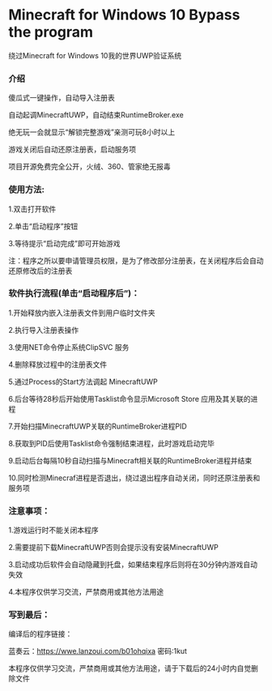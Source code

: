 # Minecraft for Windows 10 Bypass the program
绕过Minecraft for Windows 10我的世界UWP验证系统

### 介绍


傻瓜式一键操作，自动导入注册表

自动起调MinecraftUWP，自动结束RuntimeBroker.exe

绝无玩一会就显示“解锁完整游戏”亲测可玩8小时以上

游戏关闭后自动还原注册表，启动服务项

项目开源免费完全公开，火绒、360、管家绝无报毒


### 使用方法:

1.双击打开软件

2.单击“启动程序”按钮

3.等待提示“启动完成”即可开始游戏

注：程序之所以要申请管理员权限，是为了修改部分注册表，在关闭程序后会自动还原修改后的注册表

### 软件执行流程(单击“启动程序后”)：

1.开始释放内嵌入注册表文件到用户临时文件夹

2.执行导入注册表操作

3.使用NET命令停止系统ClipSVC 服务

4.删除释放过程中的注册表文件

5.通过Process的Start方法调起 MinecraftUWP

6.后台等待28秒后开始使用Tasklist命令显示Microsoft Store 应用及其关联的进程

7.开始扫描MinecraftUWP关联的RuntimeBroker进程PID

8.获取到PID后使用Tasklist命令强制结束进程，此时游戏启动完毕

9.启动后台每隔10秒自动扫描与Minecraft相关联的RuntimeBroker进程并结束

10.同时检测Minecraf进程是否退出，绕过退出程序自动关闭，同时还原注册表和服务项


### 注意事项：

1.游戏运行时不能关闭本程序
  
2.需要提前下载MinecraftUWP否则会提示没有安装MinecraftUWP
  
3.启动成功后软件会自动隐藏到托盘，如果结束程序后则将在30分钟内游戏自动失效

4.本程序仅供学习交流，严禁商用或其他方法用途
  
### 写到最后：

编译后的程序链接：

蓝奏云：https://wwe.lanzoui.com/b01ohqixa 密码:1kut

本程序仅供学习交流，严禁商用或其他方法用途，请于下载后的24小时内自觉删除文件
